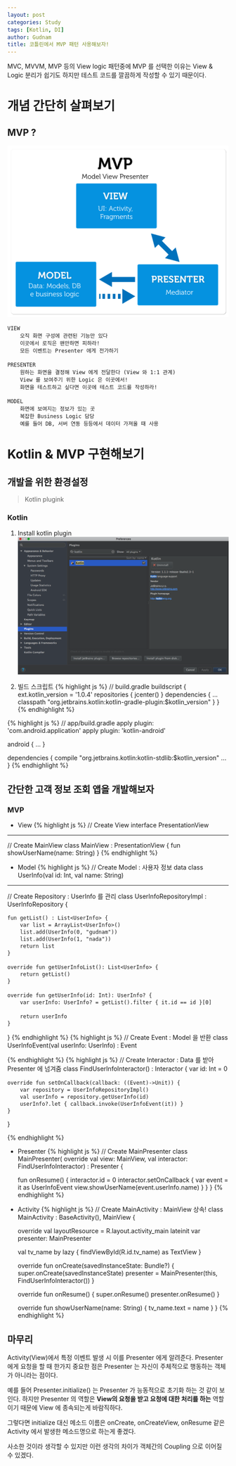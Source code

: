 ```yaml
---
layout: post
categories: Study
tags: [Kotlin, DI]
author: Gudnam
title: 코틀린에서 MVP 패턴 사용해보자!
---
```

<div class="message"> 
MVC, MVVM, MVP 등의 View logic 패턴중에 MVP 를 선택한 이유는 View & Logic 분리가 쉽기도 하지만 테스트 코드를 깔끔하게 작성할 수 있기 때문이다. 
</div> 

# 개념 간단히 살펴보기

## MVP ?
![mvp](/public/img/mvp_architecture.png)

	VIEW
		오직 화면 구성에 관련된 기능만 있다
		이곳에서 로직은 왠만하면 피하라!
		모든 이벤트는 Presenter 에게 전가하기

	PRESENTER	
		원하는 화면을 결정해 View 에게 전달한다 (View 와 1:1 관계)
		View 를 보여주기 위한 Logic 은 이곳에서!
		화면을 테스트하고 싶다면 이곳에 테스트 코드를 작성하라!

	MODEL
		화면에 보여지는 정보가 있는 곳
		복잡한 Business Logic 담당
		예를 들어 DB, 서버 연동 등등에서 데이터 가져올 때 사용
		
# Kotlin & MVP 구현해보기

## 개발을 위한 환경설정
> Kotlin plugink

### Kotlin
1. Install kotlin plugin
![install_kotlin](/public/img/install_kotlin.png)

2. 빌드 스크립트
{% highlight js %}
// build.gradle
buildscript {
  ext.kotlin_version = '1.0.4'
  repositories {
    jcenter() 
  }
  dependencies {
    ...
    classpath "org.jetbrains.kotlin:kotlin-gradle-plugin:$kotlin_version"
  }
}
{% endhighlight %}

{% highlight js %}
// app/build.gradle
apply plugin: 'com.android.application'
apply plugin: 'kotlin-android'

android {
  ...
}

dependencies {
  compile "org.jetbrains.kotlin:kotlin-stdlib:$kotlin_version"
  ...
}
{% endhighlight %}

## 간단한 고객 정보 조회 앱을 개발해보자

### MVP 

* View
{% highlight js %}
// Create View
interface PresentationView

---

// Create MainView
class MainView : PresentationView {
  fun showUserName(name: String)
}
{% endhighlight %}

* Model 
{% highlight js %}
// Create Model : 사용자 정보
data class UserInfo(val id: Int, val name: String)

---

// Create Repository : UserInfo 를 관리
class UserInfoRepositoryImpl : UserInfoRepository {

    fun getList() : List<UserInfo> {
        var list = ArrayList<UserInfo>()
        list.add(UserInfo(0, "gudnam"))
        list.add(UserInfo(1, "nada"))
        return list
    }

    override fun getUserInfoList(): List<UserInfo> {
        return getList()
    }

    override fun getUserInfo(id: Int): UserInfo? {
        var userInfo: UserInfo? = getList().filter { it.id == id }[0]

        return userInfo
    }
}
{% endhighlight %}
{% highlight js %}
// Create Event : Model 을 반환
class UserInfoEvent(val userInfo: UserInfo) : Event

{% endhighlight %}
{% highlight js %}
// Create Interactor : Data 를 받아 Presenter 에 넘겨줌
class FindUserInfoInteractor() : Interactor {
    var id: Int = 0

    override fun setOnCallback(callback: ((Event)->Unit)) {
        var repository = UserInfoRepositoryImpl()
        val userInfo = repository.getUserInfo(id)
        userInfo?.let { callback.invoke(UserInfoEvent(it)) }
    }
}

{% endhighlight %}

* Presenter
{% highlight js %}
// Create MainPresenter
class MainPresenter(
        override val view: MainView,
        val interactor: FindUserInfoInteractor) : Presenter<MainView> {

    fun onResume() {
        interactor.id = 0
        interactor.setOnCallback {
            var event = it as UserInfoEvent
            view.showUserName(event.userInfo.name)
        }
    }
}
{% endhighlight %}

* Activity
{% highlight js %}
// Create MainActivity : MainView 상속!
class MainActivity : BaseActivity(), MainView {

    override val layoutResource = R.layout.activity_main
    lateinit var presenter: MainPresenter

    val tv_name by lazy { findViewById(R.id.tv_name) as TextView }

    override fun onCreate(savedInstanceState: Bundle?) {
        super.onCreate(savedInstanceState)
        presenter = MainPresenter(this, FindUserInfoInteractor())
    }

    override fun onResume() {
        super.onResume()
        presenter.onResume()
    }

    override fun showUserName(name: String) {
        tv_name.text = name
    }
}
{% endhighlight %}

## 마무리

Activity(View)에서 특정 이벤트 발생 시 이를 Presenter 에게 알려준다. Presenter 에게 요청을 할 때 한가지 중요한 점은 Presenter 는 자신이 주체적으로 행동하는 객체가 아니라는 점이다.

예를 들어 Presenter.initialize() 는 Presenter 가 능동적으로 초기화 하는 것 같이 보인다. 하지만 Presenter 의 역할은 **View의 요청을 받고 요청에 대한 처리를 하는** 역할이기 때문에 View 에 종속되는게 바람직하다.

그렇다면 initialize 대신 메소드 이름은 onCreate, onCreateView, onResume 같은 Activity 에서 발생한 메소드명으로 하는게 좋겠다. 

사소한 것이라 생각할 수 있지만 이런 생각의 차이가 객체간의 Coupling 으로 이어질 수 있겠다.
